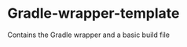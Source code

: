 Gradle-wrapper-template
=======================

Contains the Gradle wrapper and a basic build file
